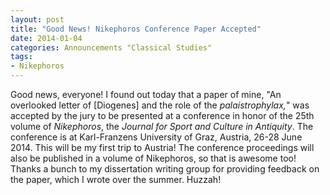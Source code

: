 ```yaml
---
layout: post
title: "Good News! Nikephoros Conference Paper Accepted"
date: 2014-01-04
categories: Announcements "Classical Studies"
tags:
- Nikephoros
---
```


Good news, everyone! I found out today that a paper of mine, "An overlooked letter of [Diogenes] and the role of the _palaistrophylax,_" was accepted by the jury to be presented at a conference in honor of the 25th volume of _Nikephoros_, the _Journal for Sport and Culture in Antiquity_. The conference is at Karl-Franzens University of Graz, Austria, 26-28 June 2014. This will be my first trip to Austria! The conference proceedings will also be published in a volume of Nikephoros, so that is awesome too! Thanks a bunch to my dissertation writing group for providing feedback on the paper, which I wrote over the summer. Huzzah!
